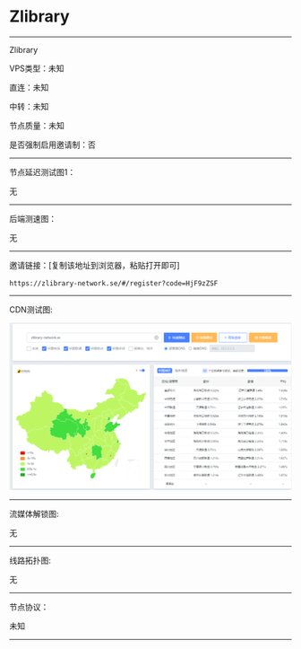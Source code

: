 # Zlibrary

-------------------------

Zlibrary

VPS类型：未知

直连：未知

中转：未知

节点质量：未知

是否强制启用邀请制：否

-------------------------

节点延迟测试图1：

无

-------------------------

后端测速图：

无

-------------------------

邀请链接：[复制该地址到浏览器，粘贴打开即可]

    https://zlibrary-network.se/#/register?code=HjF9zZSF

-------------------------

 CDN测试图:

![image](https://github.com/kexue-aihao/Airport-Shopping-Guide/blob/master/Picture/Zlibrary/Zlibrary%20CDN%E6%B5%8B%E8%AF%95.png?raw=true)

-------------------------

流媒体解锁图:

无

-------------------------

线路拓扑图:
    
无

-------------------------

节点协议：

未知

-------------------------

